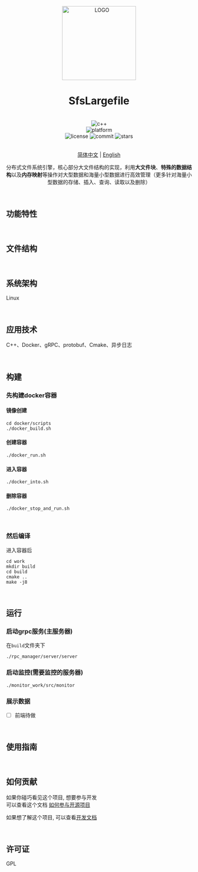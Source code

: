 <div align="center">

<img alt="LOGO" src="assets/logo1.png" height="200" />

# SfsLargefile

<br>

<div>
    <img alt="c++" src="https://img.shields.io/badge/c++-11-%2300599C">
</div>
<div>
    <img alt="platform" src="https://img.shields.io/badge/platform-Linux%20-blueviolet">
</div>
<div>
    <img alt="license" src="https://img.shields.io/github/license/Skeeser/SfsLargefile">
    <img alt="commit" src="https://img.shields.io/github/commit-activity/m/Skeeser/SfsLargefile?color=%23ff69b4">
    <img alt="stars" src="https://img.shields.io/github/stars/Skeeser/SfsLargefile?style=social">
</div>
<br>

[简体中文](README_ZH.md)  | [English](README_EN.md) 

分布式文件系统引擎，核心部分大文件结构的实现，利用**大文件块**、**特殊的数据结构**以及**内存映射**等操作对大型数据和海量小型数据进行高效管理（更多针对海量小型数据的存储、插入、查询、读取以及删除） <br>

</div>

<br>

## 功能特性


<br>

## 文件结构


<br>


## 系统架构
Linux  

<br>


## 应用技术
C++、Docker、gRPC、protobuf、Cmake、异步日志

<br>

## 构建
### 先构建docker容器
#### 镜像创建 
```shell
cd docker/scripts
./docker_build.sh
```

#### 创建容器
```shell
./docker_run.sh
```

#### 进入容器
```shell
./docker_into.sh
```

#### 删除容器
```shell
./docker_stop_and_run.sh
```

<br>

### 然后编译
进入容器后
```shell
cd work
mkdir build
cd build
cmake ..
make -j8
```

<br>

## 运行
### 启动grpc服务(主服务器)
在`build`文件夹下  
```shell
./rpc_manager/server/server
```

### 启动监控(需要监控的服务器)
```shell
./monitor_work/src/monitor
```

### 展示数据
- [ ] 前端待做

<br>

## 使用指南

<!-- 描述如何使用该项目 -->
<br>

## 如何贡献
如果你碰巧看见这个项目, 想要参与开发  
可以查看这个文档 [如何参与开源项目](doc/github参与开源项目流程.md)  

如果想了解这个项目, 可以查看[开发文档](doc/dev.md)  

<br>

## 许可证
GPL  